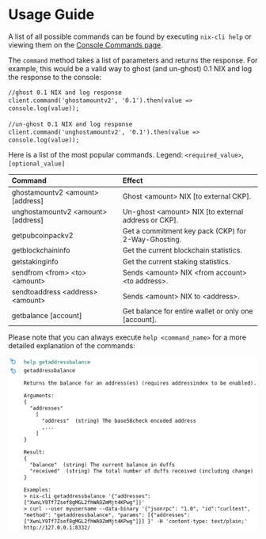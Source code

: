 # Usage Guide

A list of all possible commands can be found by executing `nix-cli help` or viewing them on the [Console Commands page](../advanced-wallet-functions/console-commands.md).

The `command` method takes a list of parameters and returns the response. For example, this would be a valid way to ghost \(and un-ghost\) 0.1 NIX and log the response to the console:

```text
//ghost 0.1 NIX and log response
client.command('ghostamountv2', '0.1').then(value => console.log(value)); 

//un-ghost 0.1 NIX and log response
client.command('unghostamountv2', '0.1').then(value => console.log(value)); 
```

Here is a list of the most popular commands. Legend: `<required_value>`, `[optional_value]`

| Command | Effect |
| :--- | :--- |
| ghostamountv2 &lt;amount&gt; \[address\] | Ghost &lt;amount&gt; NIX \[to external CKP\].  |
| unghostamountv2 &lt;amount&gt; \[address\] | Un-ghost &lt;amount&gt; NIX \[to external address or CKP\]. |
| getpubcoinpackv2 | Get a commitment key pack \(CKP\) for 2-Way-Ghosting. |
| getblockchaininfo | Get the current blockchain statistics. |
| getstakinginfo | Get the current staking statistics. |
| sendfrom &lt;from&gt; &lt;to&gt; &lt;amount&gt; | Sends &lt;amount&gt; NIX &lt;from account&gt; &lt;to address&gt;. |
| sendtoaddress &lt;address&gt; &lt;amount&gt; | Sends &lt;amount&gt; NIX to &lt;address&gt;. |
| getbalance \[account\] | Get balance for entire wallet or only one \[account\]. |

Please note that you can always execute `help <command_name>` for a more detailed explanation of the commands:

![help getaddressbalance](../.gitbook/assets/help-getaddressbalance.png)

